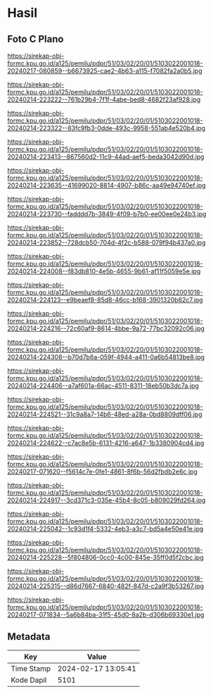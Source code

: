 # Hasil

## Foto C Plano

https://sirekap-obj-formc.kpu.go.id/a125/pemilu/pdpr/51/03/02/20/01/5103022001018-20240217-080859--b6673925-cae2-4b63-a115-f7082fa2a0b5.jpg

https://sirekap-obj-formc.kpu.go.id/a125/pemilu/pdpr/51/03/02/20/01/5103022001018-20240214-223222--761b29b4-7f1f-4abe-bed8-4682f23af928.jpg

https://sirekap-obj-formc.kpu.go.id/a125/pemilu/pdpr/51/03/02/20/01/5103022001018-20240214-223322--83fc9fb3-0dde-493c-9958-551ab4e520b4.jpg

https://sirekap-obj-formc.kpu.go.id/a125/pemilu/pdpr/51/03/02/20/01/5103022001018-20240214-223413--867560d2-11c9-44ad-aef5-beda3042d90d.jpg

https://sirekap-obj-formc.kpu.go.id/a125/pemilu/pdpr/51/03/02/20/01/5103022001018-20240214-223635--41699020-8814-4907-b86c-aa49e94740ef.jpg

https://sirekap-obj-formc.kpu.go.id/a125/pemilu/pdpr/51/03/02/20/01/5103022001018-20240214-223730--fadddd7b-3849-4f09-b7b0-ee00ee0e24b3.jpg

https://sirekap-obj-formc.kpu.go.id/a125/pemilu/pdpr/51/03/02/20/01/5103022001018-20240214-223852--728dcb50-704d-4f2c-b588-079f94b437a0.jpg

https://sirekap-obj-formc.kpu.go.id/a125/pemilu/pdpr/51/03/02/20/01/5103022001018-20240214-224008--f83db810-4e5b-4655-9b61-af11f5059e5e.jpg

https://sirekap-obj-formc.kpu.go.id/a125/pemilu/pdpr/51/03/02/20/01/5103022001018-20240214-224123--e9beaef8-85d8-46cc-b168-3901320b62c7.jpg

https://sirekap-obj-formc.kpu.go.id/a125/pemilu/pdpr/51/03/02/20/01/5103022001018-20240214-224216--72c60af9-8614-4bbe-9a72-77bc32092c06.jpg

https://sirekap-obj-formc.kpu.go.id/a125/pemilu/pdpr/51/03/02/20/01/5103022001018-20240214-224308--b70d7b6a-059f-4944-a411-0a6b54813be8.jpg

https://sirekap-obj-formc.kpu.go.id/a125/pemilu/pdpr/51/03/02/20/01/5103022001018-20240214-224406--a7af601a-66ac-4511-8311-18eb50b3dc7a.jpg

https://sirekap-obj-formc.kpu.go.id/a125/pemilu/pdpr/51/03/02/20/01/5103022001018-20240214-224521--31c9a8a7-14b6-48ed-a28a-0bd8809dff06.jpg

https://sirekap-obj-formc.kpu.go.id/a125/pemilu/pdpr/51/03/02/20/01/5103022001018-20240214-224622--c7ac8e5b-6131-4216-a647-1b3380904cd4.jpg

https://sirekap-obj-formc.kpu.go.id/a125/pemilu/pdpr/51/03/02/20/01/5103022001018-20240217-071620--f5614c7e-0fe1-4861-8f6b-56d2fbdb2e6c.jpg

https://sirekap-obj-formc.kpu.go.id/a125/pemilu/pdpr/51/03/02/20/01/5103022001018-20240214-224917--3cd371c3-035e-45b4-8c05-b809029fd264.jpg

https://sirekap-obj-formc.kpu.go.id/a125/pemilu/pdpr/51/03/02/20/01/5103022001018-20240214-225042--1c93d1f4-5332-4eb3-a3c7-bd5a4e50e41e.jpg

https://sirekap-obj-formc.kpu.go.id/a125/pemilu/pdpr/51/03/02/20/01/5103022001018-20240214-225228--5f804806-0cc0-4c00-845e-35ff0d5f2cbc.jpg

https://sirekap-obj-formc.kpu.go.id/a125/pemilu/pdpr/51/03/02/20/01/5103022001018-20240214-225315--d86d7667-6840-482f-847d-c2a9f3b53267.jpg

https://sirekap-obj-formc.kpu.go.id/a125/pemilu/pdpr/51/03/02/20/01/5103022001018-20240217-071834--5a6b84ba-31f5-45d0-8a2b-d306b69330e1.jpg


## Metadata

| Key        | Value               |
| ---------- | ------------------- |
| Time Stamp | 2024-02-17 13:05:41 |
| Kode Dapil | 5101                |



